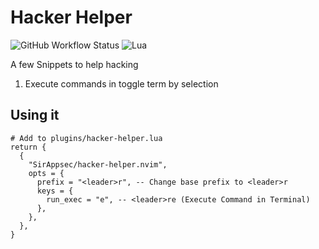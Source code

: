 # Hacker Helper

![GitHub Workflow Status](https://img.shields.io/github/actions/workflow/status/SirAppsec/hacker-helper.nvim/lint-test.yml?branch=main&style=for-the-badge)
![Lua](https://img.shields.io/badge/Made%20with%20Lua-blueviolet.svg?style=for-the-badge&logo=lua)

A few Snippets to help hacking

1. Execute commands in toggle term by selection

## Using it


```
# Add to plugins/hacker-helper.lua
return {
  {
    "SirAppsec/hacker-helper.nvim",
    opts = {
      prefix = "<leader>r", -- Change base prefix to <leader>r
      keys = {
        run_exec = "e", -- <leader>re (Execute Command in Terminal)
      },
    },
  },
}
```


